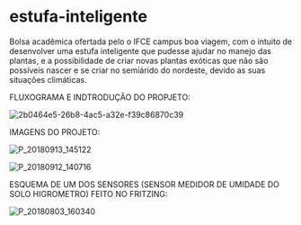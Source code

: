 # estufa-inteligente
Bolsa acadêmica ofertada pelo o IFCE campus boa viagem, com o intuito de desenvolver uma estufa inteligente que pudesse ajudar no manejo das plantas, e a possibilidade de criar novas plantas exóticas que não são possíveis nascer e se criar no semiárido do nordeste, devido as suas situações climáticas. 

FLUXOGRAMA E INDTRODUÇÃO DO PROPJETO:

![2b0464e5-26b8-4ac5-a32e-f39c86870c39](https://user-images.githubusercontent.com/88889584/202822705-b99b9baf-e63b-42bf-a47c-76b9cef79d03.jpg)

IMAGENS DO PROJETO:


![P_20180913_145122](https://user-images.githubusercontent.com/88889584/202822756-77bf2bef-5c2e-456b-be96-03f1aeca0558.jpg)



![P_20180912_140716](https://user-images.githubusercontent.com/88889584/202822767-a6d2d368-e3fc-4603-a1d1-0a7ff9f7ba91.jpg)


ESQUEMA DE UM DOS SENSORES (SENSOR MEDIDOR DE UMIDADE DO SOLO HIGROMETRO) FEITO NO FRITZING:


![P_20180803_160340](https://user-images.githubusercontent.com/88889584/202822780-d648ad03-cbb8-4cf4-b03d-b6dd1345ffdf.jpg)
